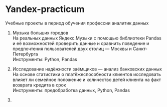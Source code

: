 # Yandex-practicum
Учебные проекты в период обучения профессии аналитик данных
1. Музыка больших городов\
На реальных данных Яндекс.Музыки c помощью библиотеки Pandas и её возможностей проверить данные и сравнить поведение и предпочтения пользователей двух столиц — Москвы и Санкт-Петербурга\
Инструменты: Python, Pandas

2. Исследование надёжности заёмщиков — анализ банковских данных\
На основе статистики о платёжеспособности клиентов исследовать влияет ли семейное положение и количество детей клиента на факт возврата кредита в срок\
Инструменты: предобработка данных, Python, Pandas

3.
